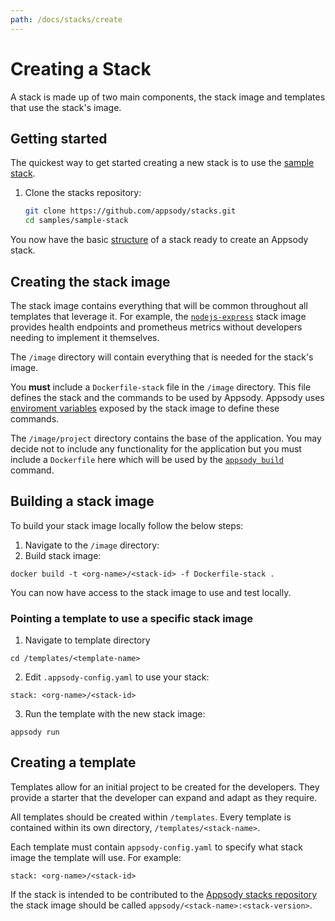 ```yaml
---
path: /docs/stacks/create
---
```


# Creating a Stack

A stack is made up of two main components, the stack image and templates that 
use the stack's image.
## Getting started

The quickest way to get started creating a new stack is to use the [sample stack](https://github.com/appsody/stacks/tree/master/samples/sample-stack).

1. Clone the stacks repository:
   ```bash
   git clone https://github.com/appsody/stacks.git
   cd samples/sample-stack
   ```

You now have the basic [structure](/docs/stacks/stack-structure) of a stack ready to create an Appsody stack.

## Creating the stack image
The stack image contains everything that will be common throughout all templates that leverage it. For example, the [`nodejs-express`](https://github.com/appsody/stacks/tree/master/incubator/nodejs-express/image) stack image provides health endpoints and prometheus metrics without developers needing to implement it themselves.

The `/image` directory will contain everything that is needed for the stack's image.

You **must** include a `Dockerfile-stack` file in the `/image` directory. This file defines the stack and the commands to be used by Appsody. Appsody uses [enviroment variables](/docs/stacks/environment-variables) exposed by the stack image to define these commands.

The `/image/project` directory contains the base of the application. You may decide not to include any functionality for the application but you must include a `Dockerfile` here which will be used by the [`appsody build`](/docs/using-appsody/cli-commands/#appsody-build) command. 

## Building a stack image
To build your stack image locally follow the below steps:
1. Navigate to the `/image` directory:
2. Build stack image:
```
docker build -t <org-name>/<stack-id> -f Dockerfile-stack .
```
You can now have access to the stack image to use and test locally.

### Pointing a template to use a specific stack image
1. Navigate to template directory
```
cd /templates/<template-name>
```
2. Edit `.appsody-config.yaml` to use your stack:
```
stack: <org-name>/<stack-id>
```
3. Run the template with the new stack image:
```
appsody run 
``` 

## Creating a template
Templates allow for an initial project to be created for the developers. They provide a starter that the developer can expand and adapt as they require.

All templates should be created within `/templates`. Every template is contained within its own directory, `/templates/<stack-name>`.

Each template must contain `appsody-config.yaml` to specify what stack image the template will use. For example:
```
stack: <org-name>/<stack-id>
``` 

If the stack is intended to be contributed to the  [Appsody stacks repository](https://github.com/appsody/stacks) the stack image should be called `appsody/<stack-name>:<stack-version>`.
